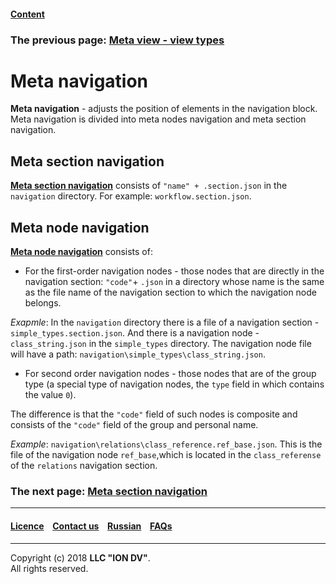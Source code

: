 #### [Content](/docs/en/index.md)

### The previous page: [Meta view - view types](/docs/en/2_system_description/metadata_structure/meta_view/view_types.md)

# Meta navigation 

**Meta navigation** - adjusts the position of elements in the navigation block. Meta navigation is divided into meta nodes navigation and meta section navigation.

## Meta section navigation

[**Meta section navigation**](/docs/en/2_system_description/metadata_structure/meta_navigation/navigation_section.md) consists of `"name" + .section.json` in the `navigation` directory. For example: `workflow.section.json`. 

## Meta node navigation

[**Meta node navigation**](/docs/en/2_system_description/metadata_structure/meta_navigation/navigation_nodes.md) consists of:

* For the first-order navigation nodes - those nodes that are directly in the navigation section: `"code"`+ `.json` in a directory whose name is the same as the file name of the navigation section to which the navigation node belongs. 

_Exapmle_: In the `navigation` directory there is a file of a navigation section - `simple_types.section.json`. And there is a navigation node - `class_string.json` in the `simple_types` directory. The navigation node file will have a path: `navigation\simple_types\class_string.json`.
     
* For second order navigation nodes - those nodes that are of the group type (a special type of navigation nodes, the `type` field in which contains the value `0`).

The difference is that the `"code"` field of such nodes is composite and consists of the `"code"` field of the group and personal name. 

_Example_: `navigation\relations\class_reference.ref_base.json`. This is the file of the navigation node `ref_base`,which is located in the `class_referense` of the `relations` navigation section.

### The next page: [Meta section navigation](/docs/en/2_system_description/metadata_structure/meta_navigation/navigation_section.md)

--------------------------------------------------------------------------  


 #### [Licence](/LICENCE.md) &ensp;  [Contact us](https://iondv.com) &ensp;  [Russian](/docs/ru/2_system_description/metadata_structure/meta_navigation/meta_navigation.md)   &ensp; [FAQs](/faqs.md)          



--------------------------------------------------------------------------  

Copyright (c) 2018 **LLC "ION DV"**.  
All rights reserved. 